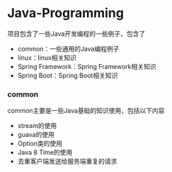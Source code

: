 # Java-Programming

项目包含了一些Java开发编程的一些例子，包含了

- common：一些通用的Java编程例子
- linux：linux相关知识
- Spring Framework：Spring Framework相关知识
- Spring Boot：Spring Boot相关知识



### common

common主要是一些Java基础的知识使用，包括以下内容

- stream的使用
- guava的使用
- Option类的使用
- Java 8 Time的使用
- 去重客户端发送给服务端重复的请求


